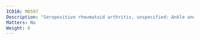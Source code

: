 ```yaml
---
ICD10: M0597
Description: "Seropositive rheumatoid arthritis, unspecified: Ankle and foot"
Matters: No
Weight: 0
---
```


